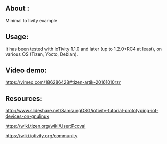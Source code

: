 ## About : ##

Minimal IoTivity example


## Usage: ##

It has been tested with IoTivity 1.1.0 and later (up to 1.2.0+RC4 at least),
on various OS (Tizen, Yocto, Debian).


## Video demo: ##

https://vimeo.com/186286428#tizen-artik-20161010rzr


## Resources: ##

http://www.slideshare.net/SamsungOSG/iotivity-tutorial-prototyping-iot-devices-on-gnulinux

https://wiki.tizen.org/wiki/User:Pcoval

https://wiki.iotivity.org/community

